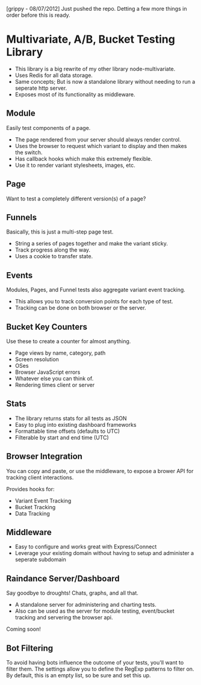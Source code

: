 [grippy - 08/07/2012] Just pushed the repo. Detting a few more things in order before this is ready.

# Multivariate, A/B, Bucket Testing Library
  - This library is a big rewrite of my other library node-multivariate.
  - Uses Redis for all data storage.
  - Same concepts; But is now a standalone library without needing to run a seperate http server.
  - Exposes most of its functionality as middleware.

## Module
  Easily test components of a page.

  - The page rendered from your server should always render control.
  - Uses the browser to request which variant to display and then makes the switch.
  - Has callback hooks which make this extremely flexible.
  - Use it to render variant stylesheets, images, etc.

## Page
  Want to test a completely different version(s) of a page?

## Funnels
  Basically, this is just a multi-step page test.

  - String a series of pages together and make the variant sticky.
  - Track progress along the way.
  - Uses a cookie to transfer state.

## Events
  Modules, Pages, and Funnel tests also aggregate variant event tracking.

  - This allows you to track conversion points for each type of test.
  - Tracking can be done on both browser or the server.

## Bucket Key Counters
Use these to create a counter for almost anything.

  - Page views by name, category, path
  - Screen resolution
  - OSes
  - Browser JavaScript errors
  - Whatever else you can think of.
  - Rendering times client or server

## Stats
  - The library returns stats for all tests as JSON
  - Easy to plug into existing dashboard frameworks
  - Formattable time offsets (defaults to UTC)
  - Filterable by start and end time (UTC)

## Browser Integration
  You can copy and paste, or use the middleware, to expose a brower API for tracking client interactions.

  Provides hooks for:

  - Variant Event Tracking
  - Bucket Tracking
  - Data Tracking

## Middleware
   - Easy to configure and works great with Express/Connect
   - Leverage your existing domain without having to setup and administer a seperate subdomain

## Raindance Server/Dashboard
Say goodbye to droughts! Chats, graphs, and all that.

  - A standalone server for administering and charting tests.
  - Also can be used as the server for module testing, event/bucket tracking and servering the browser api.

Coming soon!

## Bot Filtering
To avoid having bots influence the outcome of your tests, you'll want to filter them.
The settings allow you to define the RegExp patterns to filter on.
By default, this is an empty list, so be sure and set this up.
